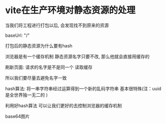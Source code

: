 # vite在生产环境对静态资源的处理

当我们将工程进行打包以后, 会发现找不到原来的资源

baseUrl: "/"

打包后的静态资源为什么要有hash

浏览器是有一个缓存机制 静态资源名字只要不改, 那么他就会直接用缓存的

刷新页面: 请求的名字是不是同一个 读取缓存 

所以我们要尽量去避免名字一致

hash算法: 将一串字符串经过运算得到一个新的乱码字符串 基本很特殊(注：uuid是全世界独一无二的 )

利用好hash算法 可以让我们更好的去控制浏览器的缓存机制

base64图片 